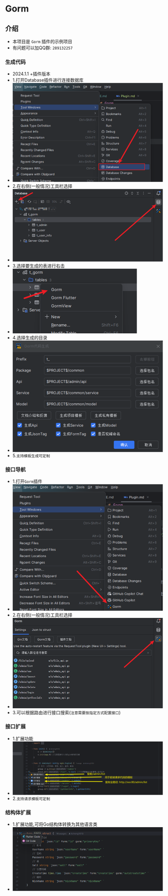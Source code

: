 # Gorm

## 介绍

- 本项目是 `Gorm` 插件的示例项目
- 有问题可以加QQ群: `289132257`


### 生成代码

- 2024.1.1 +插件版本
- 1.打开Database插件进行连接数据库
- ![](image/img_3.png)
- 2.在右侧(一般情况)工具栏选择
- ![](image/img_4.png)
- 3.选择要生成的表进行右击
- ![](image/img_5.png)
- 4.选择生成的目录
- ![](image/img_6.png)
- 5.`支持模板生成可定制`

### 接口导航

- 1.打开`Gorm`插件
- ![](image/router/img.png)
- 2.在右侧(一般情况)工具栏选择
- ![](image/router/img_1.png)
- 3.可以根据路由进行接口搜索(`注意需要按指定方式配置接口`)


### 接口扩展

- 1.扩展功能
- ![](image/router/img_2.png)
- 2.`支持请求模板可定制`


### 结构体扩展

- 1.扩展功能,可将Go结构体转换为其他语言类
- ![](image/router/img_3.png)